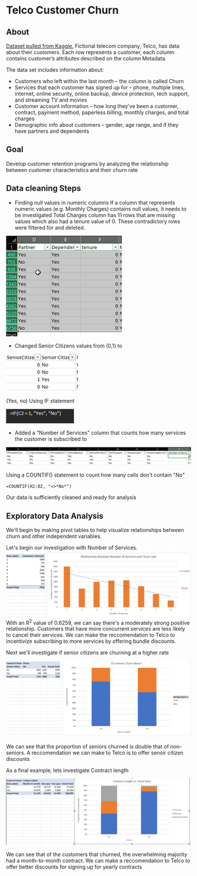 # Telco Customer Churn

## About

[Dataset pulled from Kaggle.](https://www.kaggle.com/datasets/blastchar/telco-customer-churn)
Fictional telecom company, Telco, has data about their customers. Each row represents a customer, each column contains customer’s attributes described on the column Metadata.

The data set includes information about:

* Customers who left within the last month – the column is called Churn
* Services that each customer has signed up for – phone, multiple lines, internet, online security, online backup, device protection, tech support, and streaming TV and movies
* Customer account information – how long they’ve been a customer, contract, payment method, paperless billing, monthly charges, and total charges
* Demographic info about customers – gender, age range, and if they have partners and dependents

## Goal

Develop customer retention programs by analyzing the relationship between customer characteristics and their churn rate

## Data cleaning Steps

* Finding null values in numeric columns
If a column that represents numeric values (e.g. Monthly Charges) contains null values, it needs to be investigated
Total Charges column has 11 rows that are missing values which also had a tenure value of 0. These contradictory rows were filtered for and deleted.

![Image](screenshots/2023-05/EXCEL_NIoNdMJWEa.png)

* Changed Senior Citizens values from (0,1) to  

![Image](screenshots/2023-05/EXCEL_ndb9UdweL5.png)

(Yes, no) Using IF statement  

![Image](screenshots/2023-05/EXCEL_fFT9besdbI.png)

* Added a "Number of Services" column that counts how many services the customer is subscribed to

![Image](screenshots/2023-05/EXCEL_axjuF7tTMM.png)

Using a COUNTIF() statement to count how many cells don't contain "No"

``` 
=COUNTIF(H2:O2, "<>*No*")
```

Our data is sufficiently cleaned and ready for analysis


## Exploratory Data Analysis

We'll begin by making pivot tables to help visualize relationships between churn and other independent variables.

Let's begin our investigation with Number of Services. 
![Image](screenshots/2023-06/EXCEL_08xEyMygVe.png)
With an R<sup>2</sup> value of 0.6259, we can say there's a moderately strong positive relationship. 
Customers that have more concurrent services are less likely to cancel their services. We can make the reccomendation to Telco to incentivize subscribing to more services by offering bundle discounts.


Next we'll investigate if senior citizens are churning at a higher rate

![Image](screenshots/2023-06/EXCEL_ozFMMSoCg3.png)

We can see that the proportion of seniors churned is double that of non-seniors. A reccomendation we can make to Telco is to offer senoir citizen discounts

As a final example, lets investigate Contract length

![Image](screenshots/2023-06/EXCEL_ZzbL81YeRy.png)

We can see that of the customers that churned, the overwhelming majority had a month-to-month contract. We can make a reccomendation to Telco to offer better discounts for signing up for yearly contracts



